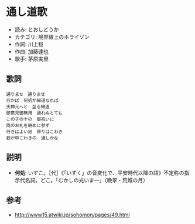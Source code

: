 通し道歌
=========

- 読み: とおしどうか
- カテゴリ: 境界線上のホライゾン
- 作詞: 川上稔
- 作曲: 加藤達也
- 歌手: 茅原実里


歌詞
-----

    通りませ　通りませ
    行かば　何処が細道なれば
    天神元へと　至る細道
    御意見御無用　通れぬとても
    この子の十の　御祝いに
    両のお札を納めに参ず
    行きはよい凪　帰りはこわき
    我が中こわきの　通しかな


説明
-----

- **何処**: いずこ。［代］《「いずく」の音変化で、平安時代以降の語》不定称の指示代名詞。どこ。「むかしの光いま―」〈晩翠・荒城の月〉


参考
-----

- <http://www15.atwiki.jp/sohomon/pages/49.html>

